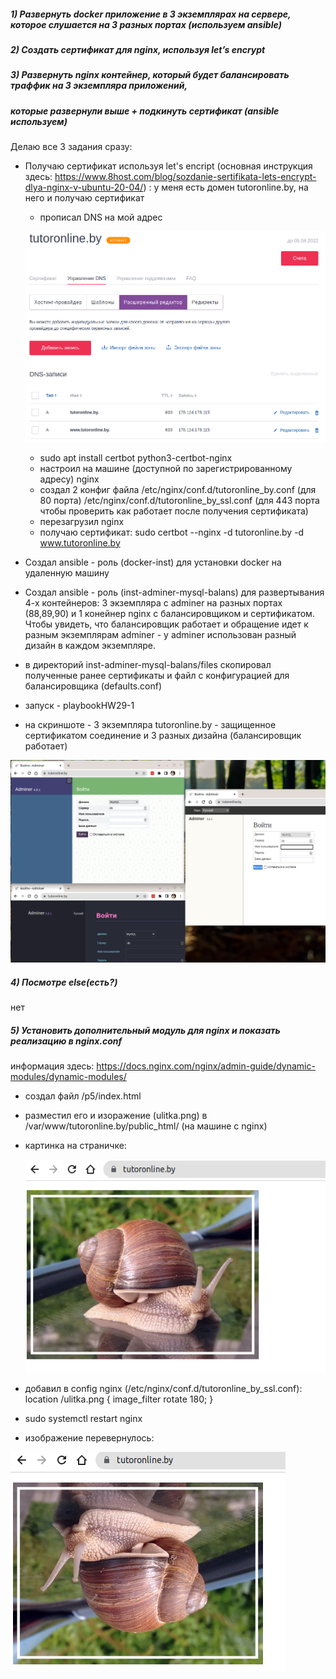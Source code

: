 ##### 1) Развернуть docker приложение в 3 экземплярах на сервере, которое слушается на 3 разных портах (используем ansible)
##### 2) Создать сертификат для nginx, используя let’s encrypt
##### 3) Развернуть  nginx  контейнер, который будет  балансировать траффик  на 3 экземпляра приложений, 
##### которые развернули выше + подкинуть сертификат (ansible используем)
 
  Делаю все 3 задания сразу:
  
  - Получаю сертификат используя let's encript (основная инструкция здесь: https://www.8host.com/blog/sozdanie-sertifikata-lets-encrypt-dlya-nginx-v-ubuntu-20-04/) :
     у меня есть домен tutoronline.by, на него и получаю сертификат
     - прописал DNS на мой адрес
    
      ![N|Solid](./screenshot-1.png)
    
     - sudo apt install certbot python3-certbot-nginx
     - настроил на машине (доступной по зарегистрированному адресу) nginx 
     - создал 2 конфиг файла
          /etc/nginx/conf.d/tutoronline_by.conf (для 80 порта)
          /etc/nginx/conf.d/tutoronline_by_ssl.conf (для 443 порта чтобы проверить как работает после получения сертификата)
     - перезагрузил nginx
     - получаю сертификат: 
       sudo certbot --nginx -d tutoronline.by -d www.tutoronline.by
     
 
  - Создал ansible - роль (docker-inst) для установки docker на удаленную машину
  - Создал ansible - роль (inst-adminer-mysql-balans) для развертывания 4-х контейнеров: 3 экземпляра с adminer на разных портах (88,89,90)
  и 1 конейнер nginx c балансировщиком и сертификатом. Чтобы увидеть, что балансировщик работает и обращение идет к разным 
  экземплярам adminer - у adminer  использован разный дизайн в каждом экземпляре.
  - в директорий inst-adminer-mysql-balans/files скопировал полученные ранее сертификаты и файл с конфигурацией для балансировщика (defaults.conf)
  - запуск - playbookHW29-1
  - на скриншоте - 3 экземпляра tutoronline.by - защищенное сертификатом соединение и 3 разных дизайна (балансировщик работает)
   
   ![N|Solid](./screenshot-2.png)

##### 4) Посмотре	else(есть?)

нет
##### 5) Установить дополнительный модуль для nginx и показать реализацию в nginx.conf

информация здесь: https://docs.nginx.com/nginx/admin-guide/dynamic-modules/dynamic-modules/

- создал файл /p5/index.html
- разместил его и изоражение (ulitka.png) в /var/www/tutoronline.by/public_html/ (на машине с nginx)
- картинка на страничке:
 
  ![N|Solid](./p5/screenshot-hw29-p5-1.png)

- добавил в config nginx (/etc/nginx/conf.d/tutoronline_by_ssl.conf):
     location /ulitka.png {
         image_filter rotate 180;
     }

- sudo systemctl restart nginx
- изображение перевернулось:

![N|Solid](./p5/screenshot-hw29-p5-2.png)






